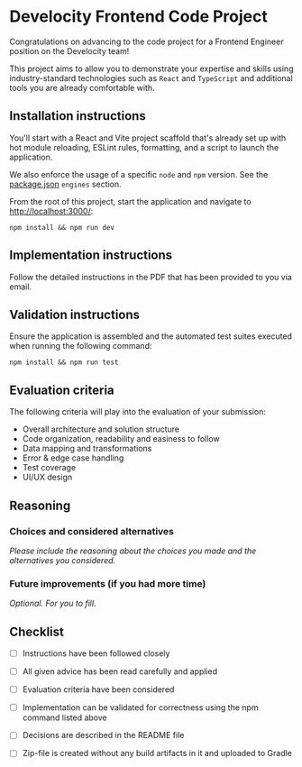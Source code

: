 # Develocity Frontend Code Project

Congratulations on advancing to the code project for a Frontend Engineer position on the Develocity team!

This project aims to allow you to demonstrate your expertise and skills using industry-standard technologies such as `React` and `TypeScript` and additional tools you are already comfortable with.

## Installation instructions

You'll start with a React and Vite project scaffold that's already set up with hot module reloading, ESLint rules, formatting, and a script to launch the application.

We also enforce the usage of a specific `node` and `npm` version. See the [package.json](./package.json) `engines` section.

From the root of this project, start the application and navigate to [http://localhost:3000/](http://localhost:3000/):

`npm install && npm run dev`

## Implementation instructions

Follow the detailed instructions in the PDF that has been provided to you via email.

## Validation instructions

Ensure the application is assembled and the automated test suites executed when running the following command:

`npm install && npm run test`

## Evaluation criteria

The following criteria will play into the evaluation of your submission:

- Overall architecture and solution structure
- Code organization, readability and easiness to follow
- Data mapping and transformations
- Error & edge case handling
- Test coverage
- UI/UX design

## Reasoning

### Choices and considered alternatives

_Please include the reasoning about the choices you made and the alternatives you considered._

### Future improvements (if you had more time)

_Optional. For you to fill._

## Checklist

- [ ] Instructions have been followed closely
- [ ] All given advice has been read carefully and applied
- [ ] Evaluation criteria have been considered
- [ ] Implementation can be validated for correctness using the npm command listed above
- [ ] Decisions are described in the README file
- [ ] Zip-file is created without any build artifacts in it and uploaded to Gradle


